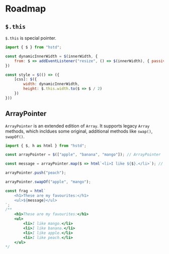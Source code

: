 # Roadmap

## `$.this`

`$.this` is special pointer.

```javascript
import { $ } from "hstd";

const dynamicInnerWidth = $(innerWidth, {
	from: $ => addEventListener("resize", () => $(innerWidth), { passive: true })
})

const style = $(() => ({
	[css]: $({
		width: dynamicInnerWidth,
		height: $.this.width.to($ => $ / 2)
	})
}))
```

## ArrayPointer

`ArrayPointer` is an extended edition of `Array`. It supports legacy `Array` methods, which incldues some original, additional methods like `swap()`, `swapOf()`.

```javascript
import { $, h as html } from "hstd";

const arrayPointer = $(["apple", "banana", "mango"]); // ArrayPointer

const message = arrayPointer.map($ => html`<li>I like ${$}.</li>`); // another new ArrayPointer

arrayPointer.push("peach");

arrayPointer.swapOf("apple", "mango");

const frag = html`
	<h1>These are my favourites:</h1>
	<ul>${message}</ul>
`;
/**
    <h1>These are my favourites:</h1>
	<ul>
		<li>I like mango.</li>
		<li>I like banana.</li>
		<li>I like apple.</li>
		<li>I like peach.</li>
	</ul>
*/
```